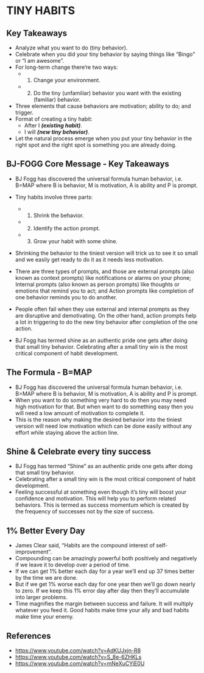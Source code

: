 # TINY HABITS #

## Key Takeaways ##

- Analyze what you want to do (tiny behavior).
- Celebrate when you did your tiny behavior by saying things like “Bingo” or “I am awesome”.
- For long-term change there’re two ways:
  - 1. Change your environment.
  - 2. Do the tiny (unfamiliar) behavior you want with the existing (familiar) behavior.
- Three elements that cause behaviors are motivation; ability to do; and trigger.
- Format of creating a tiny habit:
  - After I ___(existing habit)___.
  - I will ___(new tiny behavior)___.
- Let the natural process emerge when you put your tiny behavior in the right spot and the right
spot is something you are already doing.

## BJ-FOGG Core Message - Key Takeaways ##

- BJ Fogg has discovered the universal formula human behavior, i.e. B=MAP where B
is behavior, M is motivation, A is ability and P is prompt.

- Tiny habits involve three parts:
  - 1. Shrink the behavior.
  - 2. Identify the action prompt.
  - 3. Grow your habit with some shine.

- Shrinking the behavior to the tiniest version will trick us to see it so small and we
easily get ready to do it as it needs less motivation.
- There are three types of prompts, and those are external prompts (also known as
context prompts) like notifications or alarms on your phone; Internal prompts (also
known as person prompts) like thoughts or emotions that remind you to act; and
Action prompts like completion of one behavior reminds you to do another.
- People often fail when they use external and internal prompts as they are disruptive
and demotivating. On the other hand, action prompts help a lot in triggering to do
the new tiny behavior after completion of the one action.
- BJ Fogg has termed shine as an authentic pride one gets after doing that small tiny
behavior. Celebrating after a small tiny win is the most critical component of habit
development.

## The Formula - B=MAP ##

- BJ Fogg has discovered the universal formula human behavior, i.e. B=MAP where B
is behavior, M is motivation, A is ability and P is prompt.
- When you want to do something very hard to do then you may need high
motivation for that. But when want to do something easy then you will need a low
amount of motivation to complete it.
- This is the reason why making the desired behavior into the tiniest version will need
low motivation which can be done easily without any effort while staying above the action line.

## Shine & Celebrate every tiny success ##

- BJ Fogg has termed “Shine” as an authentic pride one gets after doing that small tiny
behavior.
- Celebrating after a small tiny win is the most critical component of habit
development.
- Feeling successful at something even though it’s tiny will boost your confidence
and motivation. This will help you to perform related behaviors. This is termed as
success momentum which is created by the frequency of successes not by the size
of success.

## 1% Better Every Day ##

- James Clear said, “Habits are the compound interest of self-improvement”.
- Compounding can be amazingly powerful both positively and negatively if we leave
it to develop over a period of time.
- If we can get 1% better each day for a year we’ll end up 37 times better by the time
we are done.
- But if we get 1% worse each day for one year then we’ll go down nearly to zero. If
we keep this 1% error day after day then they’ll accumulate into larger problems.
- Time magnifies the margin between success and failure. It will multiply whatever
you feed it. Good habits make time your ally and bad habits make time your enemy.

## References ##

- <https://www.youtube.com/watch?v=AdKUJxjn-R8>
- <https://www.youtube.com/watch?v=S_8e-6ZHKLs>
- <https://www.youtube.com/watch?v=mNeXuCYiE0U>
